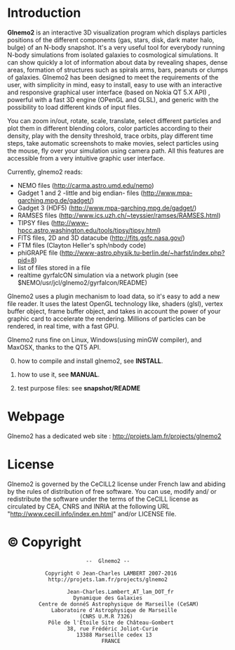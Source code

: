# Introduction

**Glnemo2** is an interactive 3D visualization program which displays particles positions of the different components (gas, stars, disk, dark mater halo, bulge) of an N-body snapshot. It's a very useful tool for everybody running N-body simulations from isolated galaxies to cosmological simulations. It can show quickly a lot of information about data by revealing shapes, dense areas, formation of structures such as spirals arms, bars, peanuts or clumps of galaxies. Glnemo2 has been designed to meet the requirements of the user, with simplicity in mind, easy to install, easy to use with an interactive and responsive graphical user interface (based on Nokia QT 5.X API) , powerful with a fast 3D engine (OPenGL and GLSL), and generic with the possibility to load different kinds of input files.

You can zoom in/out, rotate, scale, translate, select different particles
and plot them in different blending colors, color particles according to their density,
play with the density threshold, trace orbits, play different time steps, take automatic
screenshots to make movies, select particles using the mouse, fly over your simulation
using camera path. All this features are accessible from a very intuitive graphic user interface.

Currently, glnemo2 reads:
* NEMO files (http://carma.astro.umd.edu/nemo)
* Gadget 1 and 2 -little and big endian- files (http://www.mpa-garching.mpg.de/gadget/)
* Gadget 3 (HDF5) (http://www.mpa-garching.mpg.de/gadget/)
* RAMSES files (http://www.ics.uzh.ch/~teyssier/ramses/RAMSES.html)
* TIPSY files (http://www-hpcc.astro.washington.edu/tools/tipsy/tipsy.html)
* FITS files, 2D and 3D datacube (http://fits.gsfc.nasa.gov/)
* FTM files (Clayton Heller's sph/nbody code)
* phiGRAPE file (http://www-astro.physik.tu-berlin.de/~harfst/index.php?pid=8)
* list of files stored in a file
* realtime gyrfalcON simulation via a network plugin (see $NEMO/usr/jcl/glnemo2/gyrfalcon/README)

Glnemo2 uses a plugin mechanism to load data, so it's easy to add a new file reader.
It uses the latest OpenGL technology like, shaders (glsl), vertex buffer object, frame buffer object, and takes in account the power of your graphic card to accelerate the rendering. Millions of particles can be rendered, in real time, with a fast GPU.

Glnemo2 runs fine on Linux, Windows(using minGW compiler), and MaxOSX, thanks to the QT5 API.

0. how to compile and install glnemo2, see **INSTALL**.
 
1. how to use it, see **MANUAL**.
 
2. test purpose files: see **snapshot/README**

# Webpage
 Glnemo2 has a dedicated web site : http://projets.lam.fr/projects/glnemo2

# License

Glnemo2 is governed by the CeCILL2  license under French law and
abiding by the rules of distribution of free software.  You can  use, 
modify and/ or redistribute the software under the terms of the CeCILL
license as circulated by CEA, CNRS and INRIA at the following URL
"http://www.cecill.info/index.en.html" and/or LICENSE file.                       
              
                             
# © Copyright
                             --  Glnemo2 --
                                 
                Copyright © Jean-Charles LAMBERT 2007-2016
                 http://projets.lam.fr/projects/glnemo2
 
                       Jean-Charles.Lambert_AT_lam_DOT_fr
                         Dynamique des Galaxies
              Centre de donnéS Astrophysique de Marseille (CeSAM)
                  Laboratoire d'Astrophysique de Marseille
                           (CNRS U.M.R 7326)
                 Pôle de l'Étoile Site de Château-Gombert
                       38, rue Frédéric Joliot-Curie
                          13388 Marseille cedex 13
                                  FRANCE

